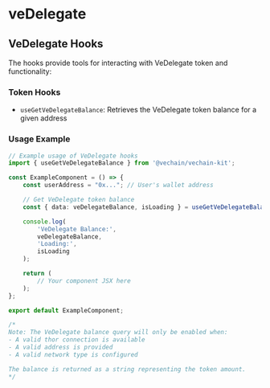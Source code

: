 # veDelegate

## VeDelegate Hooks

The hooks provide tools for interacting with VeDelegate token and functionality:

### Token Hooks

* `useGetVeDelegateBalance`: Retrieves the VeDelegate token balance for a given address

### Usage Example

```typescript
// Example usage of VeDelegate hooks
import { useGetVeDelegateBalance } from '@vechain/vechain-kit';

const ExampleComponent = () => {
    const userAddress = "0x..."; // User's wallet address

    // Get VeDelegate token balance
    const { data: veDelegateBalance, isLoading } = useGetVeDelegateBalance(userAddress);

    console.log(
        'VeDelegate Balance:',
        veDelegateBalance,
        'Loading:',
        isLoading
    );

    return (
        // Your component JSX here
    );
};

export default ExampleComponent;

/*
Note: The VeDelegate balance query will only be enabled when:
- A valid thor connection is available
- A valid address is provided
- A valid network type is configured

The balance is returned as a string representing the token amount.
*/
```
